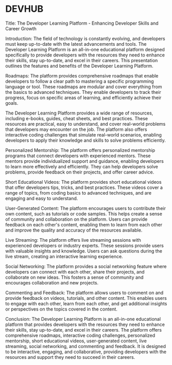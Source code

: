 # DEVHUB
Title: The Developer Learning Platform - Enhancing Developer Skills and Career Growth

Introduction:
The field of technology is constantly evolving, and developers must keep up-to-date with the latest advancements and tools. The Developer Learning Platform is an all-in-one educational platform designed specifically to provide developers with the resources they need to enhance their skills, stay up-to-date, and excel in their careers. This presentation outlines the features and benefits of the Developer Learning Platform.

Roadmaps:
The platform provides comprehensive roadmaps that enable developers to follow a clear path to mastering a specific programming language or tool. These roadmaps are modular and cover everything from the basics to advanced techniques. They enable developers to track their progress, focus on specific areas of learning, and efficiently achieve their goals.


The Developer Learning Platform provides a wide range of resources, including e-books, guides, cheat sheets, and best practices. These resources are practical, easy to understand, and cover real-world problems that developers may encounter on the job. The platform also offers interactive coding challenges that simulate real-world scenarios, enabling developers to apply their knowledge and skills to solve problems efficiently.

Personalized Mentorship:
The platform offers personalized mentorship programs that connect developers with experienced mentors. These mentors provide individualized support and guidance, enabling developers to learn more effectively and efficiently. They can help developers solve problems, provide feedback on their projects, and offer career advice.

Short Educational Videos:
The platform provides short educational videos that offer developers tips, tricks, and best practices. These videos cover a range of topics, from coding basics to advanced techniques, and are engaging and easy to understand.

User-Generated Content:
The platform encourages users to contribute their own content, such as tutorials or code samples. This helps create a sense of community and collaboration on the platform. Users can provide feedback on each other's content, enabling them to learn from each other and improve the quality and accuracy of the resources available.

Live Streaming:
The platform offers live streaming sessions with experienced developers or industry experts. These sessions provide users with valuable insights and knowledge. Users can ask questions during the live stream, creating an interactive learning experience.

Social Networking:
The platform provides a social networking feature where developers can connect with each other, share their projects, and collaborate on new ideas. This fosters a sense of community and encourages collaboration and new projects.

Commenting and Feedback:
The platform allows users to comment on and provide feedback on videos, tutorials, and other content. This enables users to engage with each other, learn from each other, and get additional insights or perspectives on the topics covered in the content.

Conclusion:
The Developer Learning Platform is an all-in-one educational platform that provides developers with the resources they need to enhance their skills, stay up-to-date, and excel in their careers. The platform offers comprehensive roadmaps, interactive coding challenges, personalized mentorship, short educational videos, user-generated content, live streaming, social networking, and commenting and feedback. It is designed to be interactive, engaging, and collaborative, providing developers with the resources and support they need to succeed in their careers.
